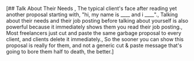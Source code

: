 [## Talk About Their Needs , The typical client's face after reading yet another proposal starting with, "hi, my name is ____ and i ____"., Talking about their needs and their job posting before talking about yourself is also powerful because it immediately shows them you read their job posting., Most freelancers just cut and paste the same garbage proposal to every client, and clients delete it immediately., So the sooner you can show this proposal is really for them, and not a generic cut & paste message that's going to bore them half to death, the better.]
